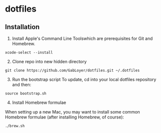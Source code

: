 # dotfiles


## Installation

1. Install Apple's Command Line Toolswhich are prerequisites for Git and Homebrew.
``` 
xcode-select --install
```

2. Clone repo into new hidden directory
```
git clone https://github.com/GabLoyer/dotfiles.git ~/.dotfiles
```

3. Run the bootstrap script
To update, cd into your local dotfiles repository and then:
```
source bootstrap.sh
```

4. Install Homebrew formulae

When setting up a new Mac, you may want to install some common Homebrew formulae (after installing Homebrew, of course):
```
./brew.sh
```